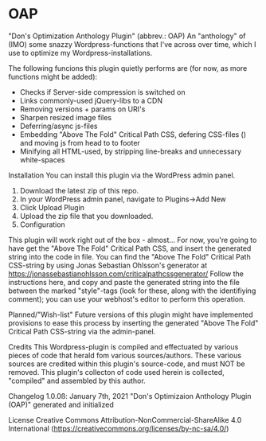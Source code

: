 # OAP
"Don's Optimization Anthology Plugin" (abbrev.: OAP)
An "anthology" of (IMO) some snazzy Wordpress-functions that I've across over time, which I use to optimize my Wordpress-installations.

The following funcions this plugin quietly performs are (for now, as more functions might be added):
- Checks if Server-side compression is switched on
- Links commonly-used jQuery-libs to a CDN
- Removing versions + params on URI's
- Sharpen resized image files
- Deferring/async js-files
- Embedding "Above The Fold" Critical Path CSS,  defering CSS-files () and moving js from head to to footer
- Minifying all HTML-used, by stripping line-breaks and unnecessary white-spaces 

Installation
You can install this plugin via the WordPress admin panel.

1. Download the latest zip of this repo.
2. In your WordPress admin panel, navigate to Plugins->Add New
3. Click Upload Plugin
4. Upload the zip file that you downloaded.
5. Configuration

This plugin will work right out of the box - almost...
For now, you're going to have get the "Above The Fold" Critical Path CSS, and insert the generated string into the code in file.
You can find the "Above The Fold" Critical Path CSS-string by using Jonas Sebastian Ohlsson's generator at https://jonassebastianohlsson.com/criticalpathcssgenerator/
Follow the instructions here, and copy and paste the generated string into the file between the marked "style"-tags (look for these, along with the identifiying comment);
you can use your webhost's editor to perform this operation. 

Planned/"Wish-list"
Future versions of this plugin might have implemented provisions to ease this process by inserting the generated "Above The Fold" Critical Path CSS-string via the admin-panel.

Credits
This Wordpress-plugin is compiled and effectuated by various pieces of code that herald fom various sources/authors.
These various sources are credited within this plugin's source-code, and must NOT be removed. 
This plugin's collecton of code used herein is collected, "compiled" and assembled by this author.


Changelog
1.0.0ß: January 7th, 2021
"Don's Optimizaion Anthology Plugin (OAP)" generated and initialized

License
Creative Commons Attribution-NonCommercial-ShareAlike 4.0 International (https://creativecommons.org/licenses/by-nc-sa/4.0/)
